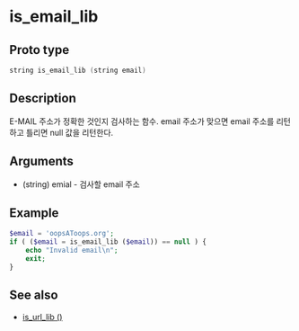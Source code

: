 # is_email_lib

## Proto type

```c
string is_email_lib (string email)
```

## Description


E-MAIL 주소가 정확한 것인지 검사하는 함수. email 주소가 맞으면 email 주소를 리턴하고 틀리면
null 값을 리턴한다. 

## Arguments

* (string) emial - 검사할 email 주소

## Example

```php
$email = 'oopsAToops.org';
if ( ($email = is_email_lib ($email)) == null ) {
    echo "Invalid email\n";
    exit;
}
```

## See also
* [is_url_lib ()](Check/is_url_lib.md)

